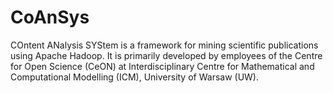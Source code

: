 CoAnSys
=======

COntent ANalysis SYStem is a framework for mining scientific publications using Apache Hadoop.
It is primarily developed by employees of the Centre for Open Science (CeON)
at Interdisciplinary Centre for Mathematical and Computational Modelling (ICM), University of Warsaw (UW).